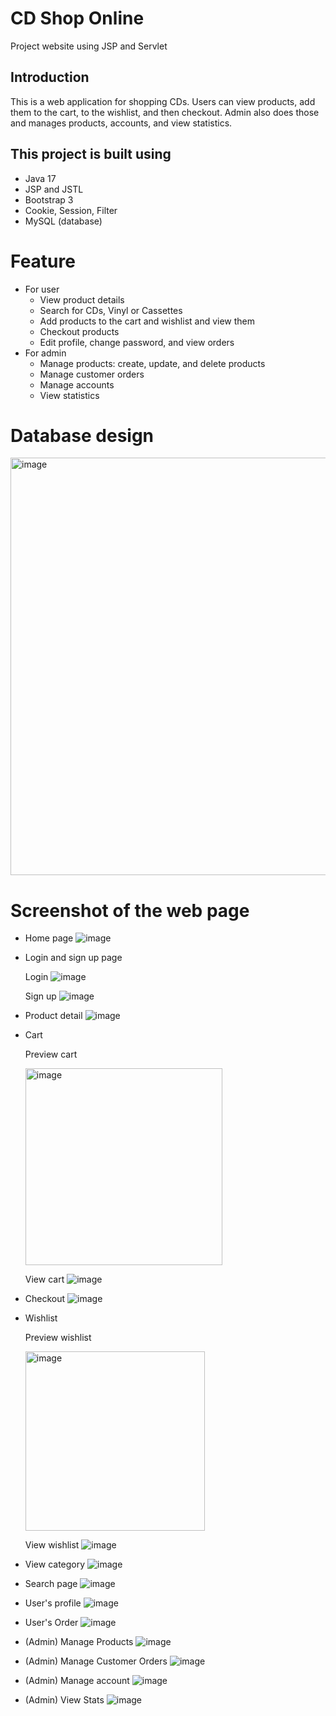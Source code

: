 # CD Shop Online
Project website using JSP and Servlet
## Introduction
This is a web application for shopping CDs. Users can view products, add them to the cart, to the wishlist, and then checkout. Admin also does those and manages products, accounts, and view statistics.

## This project is built using
- Java 17
- JSP and JSTL
- Bootstrap 3
- Cookie, Session, Filter
- MySQL (database)

# Feature
* For user
  - View product details
  - Search for CDs, Vinyl or Cassettes
  - Add products to the cart and wishlist and view them
  - Checkout products
  - Edit profile, change password, and view orders
* For admin
  - Manage products: create, update, and delete products
  - Manage customer orders
  - Manage accounts
  - View statistics

# Database design

<img width="668" alt="image" src="https://github.com/thuxidau/Groove_Galaxy_Records/assets/155563061/ad3eb8f8-fa6c-4d13-972f-ebf9e87b206d">


# Screenshot of the web page
* Home page
  ![image](https://github.com/thuxidau/Groove_Galaxy_Records/assets/155563061/121d0776-1ac1-4f30-a1e9-336274c6228a)
  
* Login and sign up page
  
  Login
  ![image](https://github.com/thuxidau/Groove_Galaxy_Records/assets/155563061/b58983d2-58ff-4475-bc6c-1cabdbd51ee4)
  
  Sign up
  ![image](https://github.com/thuxidau/Groove_Galaxy_Records/assets/155563061/7c2fd931-5ed5-4ef3-a0fb-a30fc3c7df09)

* Product detail
  ![image](https://github.com/thuxidau/Groove_Galaxy_Records/assets/155563061/8cbbc550-d8c9-4d79-893d-fd6e24b2519e)

* Cart

  Preview cart
  
  <img width="315" alt="image" src="https://github.com/thuxidau/Groove_Galaxy_Records/assets/155563061/20e1cabd-4fca-486c-a1db-9cb424fb1295">

  View cart
  ![image](https://github.com/thuxidau/Groove_Galaxy_Records/assets/155563061/382ac5b6-2b95-44b5-a679-3d032974646a)

* Checkout
  ![image](https://github.com/thuxidau/Groove_Galaxy_Records/assets/155563061/3e58ce52-e080-4ae8-9334-438d4cd9fff7)

* Wishlist

  Preview wishlist

  <img width="287" alt="image" src="https://github.com/thuxidau/Groove_Galaxy_Records/assets/155563061/b80dfdd3-1779-4e61-83ec-69fb93af2054">

  View wishlist
  ![image](https://github.com/thuxidau/Groove_Galaxy_Records/assets/155563061/5805b736-bbed-4709-ab38-404f5a59584a)

* View category
  ![image](https://github.com/thuxidau/Groove_Galaxy_Records/assets/155563061/e134dab3-bd88-4670-a746-7544f22c27f8)

* Search page
  ![image](https://github.com/thuxidau/Groove_Galaxy_Records/assets/155563061/84bda5db-5eae-4cbd-9a67-f8f87f7241d3)

* User's profile
  ![image](https://github.com/thuxidau/Groove_Galaxy_Records/assets/155563061/35a657df-1a94-44d4-8112-f394ffd20db4)

* User's Order
  ![image](https://github.com/thuxidau/Groove_Galaxy_Records/assets/155563061/dd2ef947-875f-47a0-a096-fafad8221f42)

* (Admin) Manage Products
  ![image](https://github.com/thuxidau/Groove_Galaxy_Records/assets/155563061/a859aacd-52fe-4cd1-8d34-5213fb94f506)

* (Admin) Manage Customer Orders
  ![image](https://github.com/thuxidau/Groove_Galaxy_Records/assets/155563061/0b78c910-6c2f-4706-b8f1-34f84b32da67)

* (Admin) Manage account
  ![image](https://github.com/thuxidau/Groove_Galaxy_Records/assets/155563061/dbd23aa4-eb44-4ef7-a63b-9f23c6dd7995)

* (Admin) View Stats
  ![image](https://github.com/thuxidau/Groove_Galaxy_Records/assets/155563061/96a65195-1043-43a9-97a2-9e149536d1ce)
